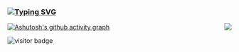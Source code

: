 ### [![Typing SVG](https://readme-typing-svg.demolab.com?font=Fira+Code&pause=1000&center=true&width=435&lines=Welcome.visitor)](https://git.io/typing-svg)

<img align="right" src="https://github-readme-stats.vercel.app/api?username=joway&show_icons=true&icon_color=CE1D2D&text_color=718096&bg_color=ffffff&hide_title=true" />

[![Ashutosh's github activity graph](https://github-readme-activity-graph.cyclic.app/graph?username=Ashutosh00710&theme=dracula)](https://github.com/ashutosh00710/github-readme-activity-graph)






![visitor badge](https://visitor-badge.glitch.me/badge?page_id=jwenjian.visitor-badge&left_text=My%20Page%20Visitors)
